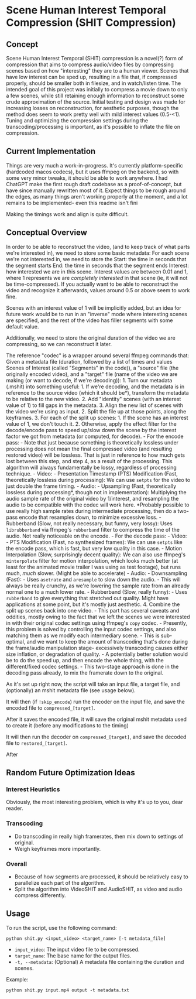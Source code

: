 # Scene Human Interest Temporal Compression (SHIT Compression)

## Concept
Scene Human Interest Temporal (SHIT) compression is a novel(?) form of compression that aims to compress audio/video files by compressing scenes based on how "interesting" they are to a human viewer.
Scenes that have low interest can be sped up, resulting in a file that, if compressed properly, should be smaller both in filesize, and in watch/listen time.
The intended goal of this project was initially to compress a movie down to only a few scenes, while still retaining enough information to reconstruct some crude approximation of the source.
Initial testing and design was made for increasing losses on reconstruction, for aesthetic purposes, though the method does seem to work pretty well with mild interest values (0.5-<1).
Tuning and optimizing the compression settings during the transcoding/processing is important, as it's possible to inflate the file on compression.

## Current Implementation
Things are very much a work-in-progress. It's currently platform-specific (hardcoded macos codecs), but it uses ffmpeg on the backend, so with some very minor tweaks, it should be able to work anywhere.
I had ChatGPT make the first rough draft codebase as a proof-of-concept, but have since manually rewritten most of it.
Expect things to be rough around the edges, as many things aren't working properly at the moment, and a lot remains to be implemented- even this readme isn't fini

Making the timings work and align is quite difficult.

## Conceptual Overview
In order to be able to reconstruct the video, (and to keep track of what parts we're interested in), we need to store some basic metadata:
For each scene we're not interested in, we need to store the
  Start: the time in seconds that the segment starts
  End: the time in seconds that the segment ends
  Interest: how interested we are in this scene.
Interest values are between 0.01 and 1, where 1 represents we are *completely interested* in that scene (ie, it will not be time-compressed).
If you actually want to be able to reconstruct the video and recognize it afterwards, values around 0.5 or above seem to work fine.

Scenes with an interest value of 1 will be implicitly added, but an idea for future work would be to run in an "inverse" mode where interesting scenes are specified, and the rest of the video has filler segments with some default value.

Additionally, we need to store the original duration of the video we are compressing, so we can reconstruct it later.

The reference "codec" is a wrapper around several ffmpeg commands that:
  Given a metadata file (duration, followed by a list of times and values Scenes of Interest (called "Segments" in the code)), a "source" file (the originally encoded video), and a "target" file (name of the video we are making (or want to decode, if we're decoding)):
    1. Turn our metadata (.mshit) into something useful:
      1. If we're decoding, and the metadata is in reference to the source video (which it should be\*), transform the metadata to be relative to the new video.
      2. Add "identity" scenes (with an interest value of 1) to fill gaps in the metadata.
      3. Align the new list of scenes with the video we're using as input.
    2. Split the file up at those points, along the keyframes.
    3. For each of the split up scenes:
      1. If the scene has an interest value of 1, we don't touch it.
      2. Otherwise, apply the effect filter for the decode/encode pass to speed up/slow down the scene by the interest factor we got from metadata (or computed, for decode).
        - For the encode pass:
          - Note that just because something is theoretically lossless under processing does not mean the final compressed video (and resulting restored video) will be lossless. That is just in reference to how much gets lost between this step, and step 4, as a result of the processing. This algorithm will always fundamentally be lossy, regardless of processing technique.
          - Video: 
            - Presentation Timestamp (PTS) Modification (Fast, theoretically lossless during processing): 
              We can use `setpts` for the video to just double the frame timing.
          - Audio: 
            - Upsampling (Fast, theoretically lossless during processing\*, though not in implementation): 
              Multiplying the audio sample rate of the original video by 1/interest, and resampling the audio to be compatible with the codec will work here. 
              \*Probably possible to use really high sample rates during intermediate processing, then do a two-pass encode that resamples down, to minimize excessive loss.
            - Rubberband (Slow, not really necessary, but funny, very lossy):
              Uses `librubberband` via ffmpeg's `rubberband` filter to compress the time of the audio. Not really noticeable on the encode.
        - For the decode pass:
          - Video: 
            - PTS Modification (Fast, no synthesized frames): 
              We can use `setpts` like the encode pass, which is fast, but very low quality in this case.
            - Motion Interpolation (Slow, surprisingly decent quality):
               We can also use ffmpeg's `minterpolate` filter for motion interpolation, which looks much better (at least for the animated movie trailer I was using as test footage), but runs much, *much* slower. (Might be able to accelerate)
          - Audio:
            - Downsampling (Fast):
              - Uses `asetrate` and `aresample` to slow down the audio.
              - This will always be really crunchy, as we're lowering the sample rate from an already normal one to a much lower rate.
            - Rubberband (Slow, really funny):
              - Uses `rubberband` to give everything that stretched out quality. Might have applications at some point, but it's mostly just aesthetic.
    4. Combine the split up scenes back into one video.
      - This part has several caveats and oddities, mostly owing to the fact that we left the scenes we were interested in with their original codec settings using ffmpeg's `copy` codec.
      - Presently, this problem is solved by controlling the input codec settings, and also matching them as we modify each intermediary scene.
        - This is sub-optimal, and we want to keep the amount of transcoding that's done during the frame/audio manipulation stage- excessively transcoding causes either size inflation, or degradation of quality.
        - A potentially better solution would be to do the speed up, and then encode the whole thing, with the different/fixed codec settings.
          - This two-stage approach is done in the decoding pass already, to mix the framerate down to the original.

  As it's set up right now, the script will take an input file, a target file, and (optionally) an mshit metadata file (see usage below). 

  It will then (if `!skip_encode`) run the encoder on the input file, and save the encoded file to `compressed_[target]`.

  After it saves the encoded file, it will save the original mshit metadata used to create it (before any modifications to the timing)

  It will then run the decoder on `compressed_[target]`, and save the decoded file to `restored_[target]`.

  After
      



## Random Future Optimization Ideas
### Interest Heuristics
Obviously, the most interesting problem, which is why it's up to you, dear reader.
### Transcoding
- Do transcoding in really high framerates, then mix down to settings of original.
- Weigh keyframes more importantly.
### Overall
- Because of how segments are processed, it should be relatively easy to parallelize each part of the algorithm.
- Split the algorithm into VideoSHIT and AudioSHIT, as video and audio compress differently.

## Usage
To run the script, use the following command:

```
python shit.py <input_video> <target_name> [-t metadata_file]
```

- `input_video`: The input video file to be compressed.
- `target_name`: The base name for the output files.
- `-t, --metadata`: (Optional) A metadata file containing the duration and scenes.

Example:

```
python shit.py input.mp4 output -t metadata.txt
```